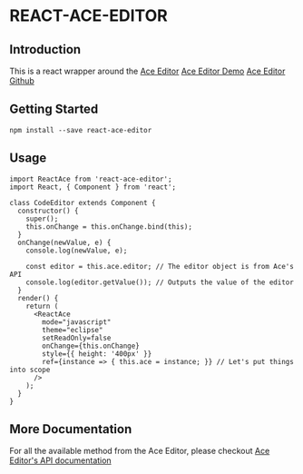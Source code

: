 # REACT-ACE-EDITOR

## Introduction
This is a react wrapper around the [Ace Editor](https://ace.c9.io)
[Ace Editor Demo](https://ace.c9.io/build/kitchen-sink.html)
[Ace Editor Github](https://github.com/ajaxorg/ace)

## Getting Started
```
npm install --save react-ace-editor
```

## Usage

```
import ReactAce from 'react-ace-editor';
import React, { Component } from 'react';

class CodeEditor extends Component {
  constructor() {
    super();
    this.onChange = this.onChange.bind(this);
  }
  onChange(newValue, e) {
    console.log(newValue, e);

    const editor = this.ace.editor; // The editor object is from Ace's API
    console.log(editor.getValue()); // Outputs the value of the editor
  }
  render() {
    return (
      <ReactAce
        mode="javascript"
        theme="eclipse"
        setReadOnly=false
        onChange={this.onChange}
        style={{ height: '400px' }}
        ref={instance => { this.ace = instance; }} // Let's put things into scope
      />
    );
  }
}
```

## More Documentation
For all the available method from the Ace Editor, please checkout [Ace Editor's API documentation](https://ace.c9.io/#nav=api&api=editor)


